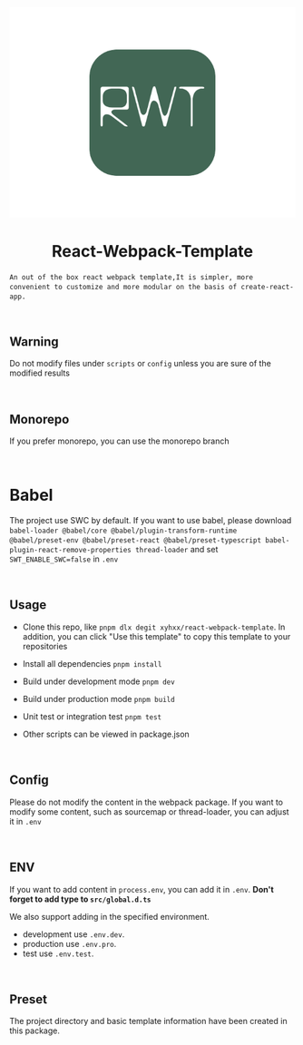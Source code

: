 <img src='./public/pLogo.svg' />
<h1 align='center'>React-Webpack-Template</h1>

`An out of the box react webpack template,It is simpler, more convenient to customize and more modular on the basis of create-react-app.`

<br />

<h2>Warning</h2>

Do not modify files under `scripts` or `config` unless you are sure of the modified results

<br />

<h2>Monorepo</h2>

If you prefer monorepo, you can use the monorepo branch

<br />

<h1>Babel</h2>

The project use SWC by default. If you want to use babel, please download ` babel-loader @babel/core @babel/plugin-transform-runtime @babel/preset-env @babel/preset-react @babel/preset-typescript babel-plugin-react-remove-properties thread-loader` and set `SWT_ENABLE_SWC=false` in `.env`

<br />

<h2>Usage</h2>

- Clone this repo, like `pnpm dlx degit xyhxx/react-webpack-template`. In addition, you can click "Use this template" to copy this template to your repositories

- Install all dependencies `pnpm install`

- Build under development mode `pnpm dev`

- Build under production mode `pnpm build`

- Unit test or integration test `pnpm test`

- Other scripts can be viewed in package.json

<br />

<h2>Config</h2>

Please do not modify the content in the webpack package. If you want to modify some content, such as sourcemap or thread-loader, you can adjust it in `.env`

<br />

<h2>ENV</h2>

If you want to add content in `process.env`, you can add it in `.env`. __Don't forget to add type to `src/global.d.ts`__

We also support adding in the specified environment.

+ development use `.env.dev`. 
+ production use `.env.pro`.
+ test use `.env.test`.

<br />


<h2>Preset</h2>

The project directory and basic template information have been created in this package.

<br />

